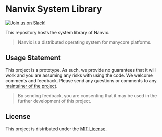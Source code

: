 # Nanvix System Library

[![Join us on Slack!](https://img.shields.io/badge/chat-on%20Slack-e01563.svg)](https://join.slack.com/t/nanvix/shared_invite/zt-1yu30bs28-nsNmw8IwCyh6MBBV~B~X7w)

This repository hosts the system library of Nanvix.

> Nanvix is a distributed operating system for manycore platforms.

## Usage Statement

This project is a prototype. As such, we provide no guarantees that it will work and you are assuming any risks with using the code. We welcome comments and feedback. Please send any questions or comments to any [maintainer of the project](https://github.com/orgs/nanvix/people).

> By sending feedback, you are consenting that it may be used in the further development of this project.

## License

This project is distributed under the [MIT License](LICENSE.txt).
